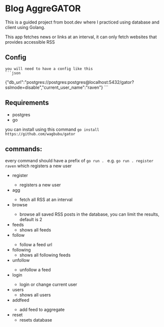 # Blog AggreGATOR

This is a guided project from boot.dev where I practiced using database
and client using Golang.

This app fetches news or links at an interval, it can only fetch websites that provides accessible RSS
## Config
    you will need to have a config like this
    ```json
{"db_url":"postgres://postgres:postgres@localhost:5432/gator?sslmode=disable","current_user_name":"raven"}
    ```
## Requirements
- postgres
- go

you can install using this command 
`go install https://github.com/wagbubu/gator`

## commands:
every command should have a prefix of `go run . `
e.g. `go run . register raven` which registers a new user

- register <username>
    - registers a new user
- agg <request interval>
    - fetch all RSS at an interval
- browse <limit results>
    - browse all saved RSS posts in the database, you can limit the results, default is 2
- feeds
    - shows all feeds
- follow <feed url>
    - follow a feed url 
- following
    - shows all following feeds
- unfollow <feed url>
    - unfollow a feed
- login <username>
    - login or change current user
- users
    - shows all users
- addfeed <feed url>
    - add feed to aggregate
- reset 
    - resets database

